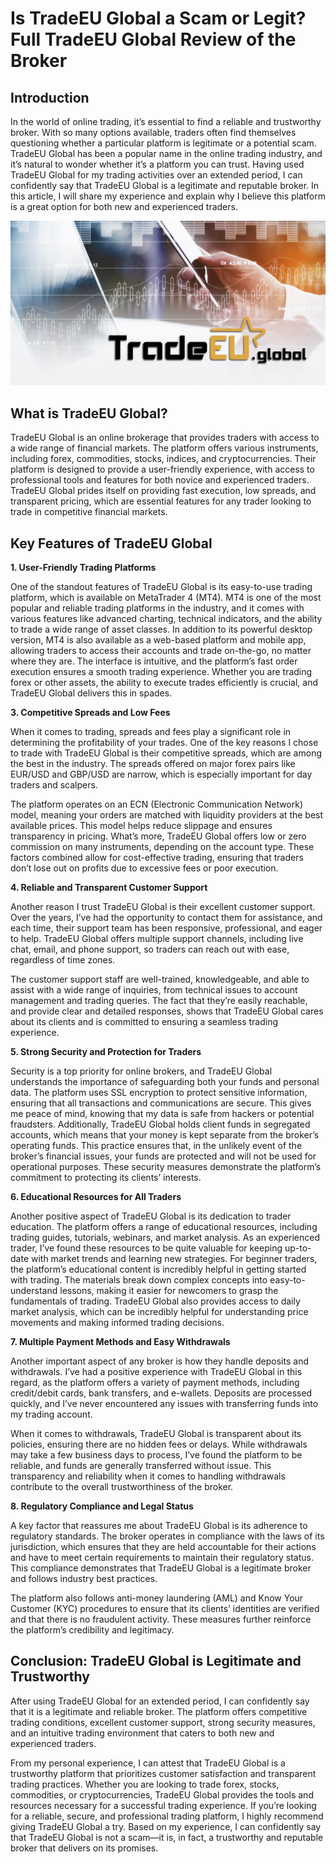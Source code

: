 Is TradeEU Global a Scam or Legit? Full TradeEU Global Review of the Broker
======================================================

Introduction
------------

In the world of online trading, it’s essential to find a reliable and trustworthy broker. With so many options available, traders often find themselves questioning whether a particular platform is legitimate or a potential scam. TradeEU Global has been a popular name in the online trading industry, and it’s natural to wonder whether it’s a platform you can trust.
Having used TradeEU Global for my trading activities over an extended period, I can confidently say that TradeEU Global is a legitimate and reputable broker. In this article, I will share my experience and explain why I believe this platform is a great option for both new and experienced traders.



![image](https://github.com/Forex-review/TradeEU-Global-legit-or-scam/blob/8dbb3fe4d58ac9ad895b8d28bf5f55f6ad57b608/tradeeu%20global%20home.jpeg)

What is TradeEU Global?
--------------------

TradeEU Global is an online brokerage that provides traders with access to a wide range of financial markets. The platform offers various instruments, including forex, commodities, stocks, indices, and cryptocurrencies. Their platform is designed to provide a user-friendly experience, with access to professional tools and features for both novice and experienced traders. TradeEU Global prides itself on providing fast execution, low spreads, and transparent pricing, which are essential features for any trader looking to trade in competitive financial markets.


Key Features of TradeEU Global
-----------------------

**1. User-Friendly Trading Platforms**

One of the standout features of TradeEU Global is its easy-to-use trading platform, which is available on MetaTrader 4 (MT4). MT4 is one of the most popular and reliable trading platforms in the industry, and it comes with various features like advanced charting, technical indicators, and the ability to trade a wide range of asset classes.
In addition to its powerful desktop version, MT4 is also available as a web-based platform and mobile app, allowing traders to access their accounts and trade on-the-go, no matter where they are. The interface is intuitive, and the platform’s fast order execution ensures a smooth trading experience. Whether you are trading forex or other assets, the ability to execute trades efficiently is crucial, and TradeEU Global delivers this in spades.

**3. Competitive Spreads and Low Fees**

When it comes to trading, spreads and fees play a significant role in determining the profitability of your trades. One of the key reasons I chose to trade with TradeEU Global is their competitive spreads, which are among the best in the industry. The spreads offered on major forex pairs like EUR/USD and GBP/USD are narrow, which is especially important for day traders and scalpers.

The platform operates on an ECN (Electronic Communication Network) model, meaning your orders are matched with liquidity providers at the best available prices. This model helps reduce slippage and ensures transparency in pricing. What’s more, TradeEU Global offers low or zero commission on many instruments, depending on the account type. These factors combined allow for cost-effective trading, ensuring that traders don’t lose out on profits due to excessive fees or poor execution.

**4. Reliable and Transparent Customer Support**

Another reason I trust TradeEU Global is their excellent customer support. Over the years, I’ve had the opportunity to contact them for assistance, and each time, their support team has been responsive, professional, and eager to help. TradeEU Global offers multiple support channels, including live chat, email, and phone support, so traders can reach out with ease, regardless of time zones.

The customer support staff are well-trained, knowledgeable, and able to assist with a wide range of inquiries, from technical issues to account management and trading queries. The fact that they’re easily reachable, and provide clear and detailed responses, shows that TradeEU Global cares about its clients and is committed to ensuring a seamless trading experience.

**5. Strong Security and Protection for Traders**

Security is a top priority for online brokers, and TradeEU Global understands the importance of safeguarding both your funds and personal data. The platform uses SSL encryption to protect sensitive information, ensuring that all transactions and communications are secure. This gives me peace of mind, knowing that my data is safe from hackers or potential fraudsters.
Additionally, TradeEU Global holds client funds in segregated accounts, which means that your money is kept separate from the broker’s operating funds. This practice ensures that, in the unlikely event of the broker’s financial issues, your funds are protected and will not be used for operational purposes. These security measures demonstrate the platform’s commitment to protecting its clients’ interests.

**6. Educational Resources for All Traders**

Another positive aspect of TradeEU Global is its dedication to trader education. The platform offers a range of educational resources, including trading guides, tutorials, webinars, and market analysis. As an experienced trader, I’ve found these resources to be quite valuable for keeping up-to-date with market trends and learning new strategies.
For beginner traders, the platform’s educational content is incredibly helpful in getting started with trading. The materials break down complex concepts into easy-to-understand lessons, making it easier for newcomers to grasp the fundamentals of trading. TradeEU Global also provides access to daily market analysis, which can be incredibly helpful for understanding price movements and making informed trading decisions.

**7. Multiple Payment Methods and Easy Withdrawals**

Another important aspect of any broker is how they handle deposits and withdrawals. I’ve had a positive experience with TradeEU Global in this regard, as the platform offers a variety of payment methods, including credit/debit cards, bank transfers, and e-wallets. Deposits are processed quickly, and I’ve never encountered any issues with transferring funds into my trading account.

When it comes to withdrawals, TradeEU Global is transparent about its policies, ensuring there are no hidden fees or delays. While withdrawals may take a few business days to process, I’ve found the platform to be reliable, and funds are generally transferred without issue. This transparency and reliability when it comes to handling withdrawals contribute to the overall trustworthiness of the broker.

**8. Regulatory Compliance and Legal Status**

A key factor that reassures me about TradeEU Global is its adherence to regulatory standards. The broker operates in compliance with the laws of its jurisdiction, which ensures that they are held accountable for their actions and have to meet certain requirements to maintain their regulatory status. This compliance demonstrates that TradeEU Global is a legitimate broker and follows industry best practices.

The platform also follows anti-money laundering (AML) and Know Your Customer (KYC) procedures to ensure that its clients’ identities are verified and that there is no fraudulent activity. These measures further reinforce the platform’s credibility and legitimacy.


Conclusion: TradeEU Global is Legitimate and Trustworthy
-----------------

After using TradeEU Global for an extended period, I can confidently say that it is a legitimate and reliable broker. The platform offers competitive trading conditions, excellent customer support, strong security measures, and an intuitive trading environment that caters to both new and experienced traders.

From my personal experience, I can attest that TradeEU Global is a trustworthy platform that prioritizes customer satisfaction and transparent trading practices. Whether you are looking to trade forex, stocks, commodities, or cryptocurrencies, TradeEU Global provides the tools and resources necessary for a successful trading experience.
If you’re looking for a reliable, secure, and professional trading platform, I highly recommend giving TradeEU Global a try. Based on my experience, I can confidently say that TradeEU Global is not a scam—it is, in fact, a trustworthy and reputable broker that delivers on its promises.

